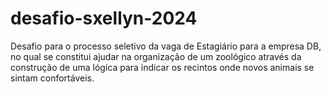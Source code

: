 # desafio-sxellyn-2024
Desafio para o processo seletivo da vaga de Estagiário para a empresa DB, no qual se constitui ajudar na organização de um zoológico através da construção de uma lógica para indicar os recintos onde novos animais se sintam confortáveis. 
